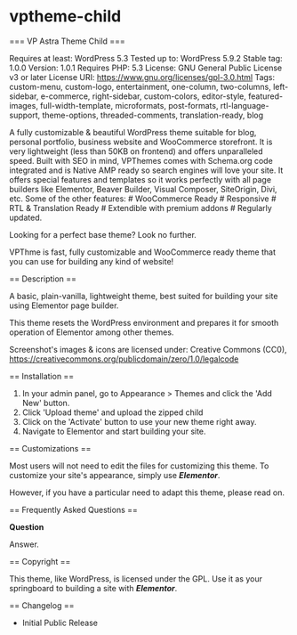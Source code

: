 # vptheme-child
=== VP Astra Theme Child ===

Requires at least: WordPress 5.3
Tested up to: WordPress 5.9.2
Stable tag: 1.0.0
Version: 1.0.1
Requires PHP: 5.3
License: GNU General Public License v3 or later
License URI: https://www.gnu.org/licenses/gpl-3.0.html
Tags: custom-menu, custom-logo, entertainment, one-column, two-columns, left-sidebar, e-commerce, right-sidebar, custom-colors, editor-style, featured-images, full-width-template, microformats, post-formats, rtl-language-support, theme-options, threaded-comments, translation-ready, blog

A fully customizable & beautiful WordPress theme suitable for blog, personal portfolio, business website and WooCommerce storefront. It is very lightweight (less than 50KB on frontend) and offers unparalleled speed. Built with SEO in mind, VPThemes comes with Schema.org code integrated and is Native AMP ready so search engines will love your site. It offers special features and templates so it works perfectly with all page builders like Elementor, Beaver Builder, Visual Composer, SiteOrigin, Divi, etc. Some of the other features: # WooCommerce Ready # Responsive # RTL & Translation Ready # Extendible with premium addons # Regularly updated. 

Looking for a perfect base theme? Look no further. 

VPThme is fast, fully customizable and WooCommerce ready theme that you can use for building any kind of website!

== Description ==

A basic, plain-vanilla, lightweight theme, best suited for building your site using Elementor page builder.

This theme resets the WordPress environment and prepares it for smooth operation of Elementor among other themes.

Screenshot's images & icons are licensed under: Creative Commons (CC0), https://creativecommons.org/publicdomain/zero/1.0/legalcode

== Installation ==

1. In your admin panel, go to Appearance > Themes and click the 'Add New' button.
2. Click 'Upload theme' and upload the zipped child
3. Click on the 'Activate' button to use your new theme right away.
4. Navigate to Elementor and start building your site.

== Customizations ==

Most users will not need to edit the files for customizing this theme.
To customize your site's appearance, simply use ***Elementor***.

However, if you have a particular need to adapt this theme, please read on.

== Frequently Asked Questions ==

**Question**

Answer.

== Copyright ==

This theme, like WordPress, is licensed under the GPL.
Use it as your springboard to building a site with ***Elementor***.

== Changelog ==

* Initial Public Release
